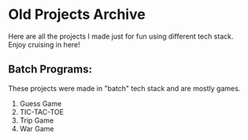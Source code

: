 # Old Projects Archive  

Here are all the projects I made just for fun using different tech stack.  
Enjoy cruising in here!  

## Batch Programs:
These projects were made in "batch" tech stack and are mostly games.  
1. Guess Game
2. TIC-TAC-TOE
3. Trip Game
4. War Game
 


